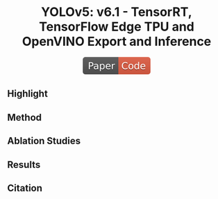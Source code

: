 <div align="center">

YOLOv5: v6.1 - TensorRT, TensorFlow Edge TPU and OpenVINO Export and Inference
=============================
<a href="https://github.com/ultralytics/yolov5"><img src="../../data/badge/paper_code.svg"></a>
</div>


## Highlight


## Method


## Ablation Studies


## Results


## Citation
